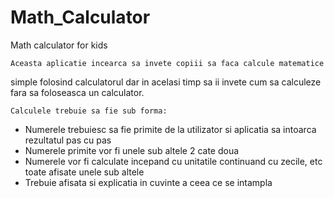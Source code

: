 # Math_Calculator
Math calculator for kids

    Aceasta aplicatie incearca sa invete copiii sa faca calcule matematice

simple folosind calculatorul dar in acelasi timp sa ii invete cum sa calculeze fara sa foloseasca un calculator.

    Calculele trebuie sa fie sub forma:

<!--
   32+
   45
   __
   77

 -->

- Numerele trebuiesc sa fie primite de la utilizator si aplicatia sa intoarca rezultatul pas cu pas
- Numerele primite vor fi unele sub altele 2 cate doua
- Numerele vor fi calculate incepand cu unitatile continuand cu zecile, etc toate afisate unele sub altele
- Trebuie afisata si explicatia in cuvinte a ceea ce se intampla

<!--Fiecare operatiune matematica va avea pagina ei .html mai putin 
calculator.html care va cuprinde un calculator pt + * - / >

Aveti libertatea de a adauga poze. pozele trebuiesc sa fie semnificative si explicative. Animatiile de asemenea sunt permise.

Font Family si Font Size trebuiesc pastrate pt toate paginile, in schimb in ceea 
ce priveste culorile acestea trebuiesc sa fie alese sa incante copiii.

!!!!! PENTRU ORICE SUGESTIE VA ROG SA SCRIETI SI IN ACEST FISIER !!!!
